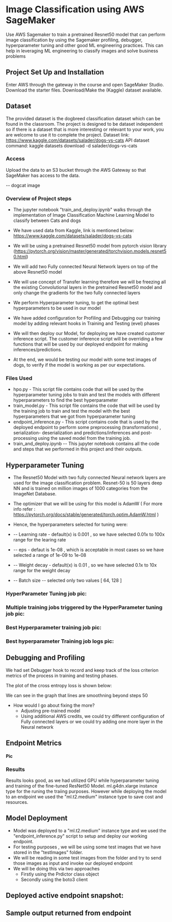 # Image Classification using AWS SageMaker

Use AWS Sagemaker to train a pretrained Resnet50 model that can perform image classification by using the Sagemaker profiling, debugger, hyperparameter tuning and other good ML engineering practices. This can help in leveraging ML engineering to classify images and solve business problems

## Project Set Up and Installation
Enter AWS through the gateway in the course and open SageMaker Studio. 
Download the starter files.
Download/Make the (Kaggle) dataset available.

## Dataset
The provided dataset is the dogbreed classification dataset which can be found in the classroom.
The project is designed to be dataset independent so if there is a dataset that is more interesting or relevant to your work, you are welcome to use it to complete the project.
Dataset link: https://www.kaggle.com/datasets/salader/dogs-vs-cats
API dataset command: kaggle datasets download -d salader/dogs-vs-cats

### Access
Upload the data to an S3 bucket through the AWS Gateway so that SageMaker has access to the data.

-- dogcat image

### Overview of Project steps
* The jupyter notebook "train_and_deploy.ipynb" walks through the implementation of Image Classification Machine Learning Model to classify between Cats and dogs
* We have used data from Kaggle, link is mentioned below: https://www.kaggle.com/datasets/salader/dogs-vs-cats

* We will be using a pretrained Resnet50 model from pytorch vision library (https://pytorch.org/vision/master/generated/torchvision.models.resnet50.html)

* We will add two Fully connected Neural Network layers on top of the above Resnet50 model

* We will use concept of Transfer learning therefore we will be freezing all the existing Convolutional layers in the pretrained Resnet50 model and only change the gradients for the two fully connected layers

* We perform Hyperparameter tuning, to get the optimal best hyperparameters to be used in our model

* We have added configuration for Profiling and Debugging our training model by adding relevant hooks in Training and Testing (evel) phases

* We will then deploy our Model, for deploying we have created customer inference script. The customer inference script will be overriding a few functions that will be used by our deployed endpoint for making inferences/predictions.

* At the end, we would be testing our model with some test images of dogs, to verify if the model is working as per our expectations.

### Files Used
* hpo.py - This script file contains code that will be used by the hyperparameter tuning jobs to train and test the models with different hyperparameters to find the best hyperparameter
* train_model.py - This script file contains the code that will be used by the training job to train and test the model with the best hyperparameters that we got from hyperparameter tuning
* endpoint_inference.py - This script contains code that is used by the deployed endpoint to perform some preprocessing (transformations) , serialization- deserialization and predictions/inferences and post-processing using the saved model from the training job.
* train_and_deploy.ipynb -- This jupyter notebook contains all the code and steps that we performed in this project and their outputs.

## Hyperparameter Tuning
* The Resnet50 Model with two fully connected Neural network layers are used for the image classification problem. Resnet-50 is 50 layers deep NN and is trained on million images of 1000 categories from the ImageNet Database. 

* The optimizer that we will be using for this model is AdamW ( For more info refer : https://pytorch.org/docs/stable/generated/torch.optim.AdamW.html )

* Hence, the hyperparameters selected for tuning were:
* -- Learning rate - default(x) is 0.001 , so we have selected 0.01x to 100x range for the learing rate
* -- eps - defaut is 1e-08 , which is acceptable in most cases so we have selected a range of 1e-09 to 1e-08
* -- Weight decay - default(x) is 0.01 , so we have selected 0.1x to 10x range for the weight decay
* -- Batch size -- selected only two values [ 64, 128 ]

### HyperParameter Tuning job pic:

### Multiple training jobs triggered by the HyperParameter tuning job pic:

### Best Hyperparameter training job pic: 

### Best hyperparameter Training job logs pic:


## Debugging and Profiling
We had set Debugger hook to record and keep track of the loss criterion metrics of the process in training and testing phases.

The plot of the cross entropy loss is shown below:


We can see in the graph that lines are smoothning beyond steps 50
* How would I go about fixing the more?
   * Adjusting pre-trained model
   * Using additional AWS credits, we could try different configuration of Fully connected layers or we could try adding one more layer in the Neural network
   
## Endpoint Metrics
#### Pic

### Results
Results looks good, as we had utilized GPU while hyperparameter tuning and training of the fine-tuned ResNet50 Model.
ml.g4dn.xlarge instance type for the runing the traiing purposes. However while deploying the model to an endpoint we used the "ml.t2.medium" instance type to save cost and resources.

## Model Deployment
* Model was deployed to a "ml.t2.medium" instance type and we used the "endpoint_inference.py" script to setup and deploy our working endpoint.
* For testing purposes , we will be using some test images that we have stored in the "testImages" folder.
* We will be reading in some test images from the folder and try to send those images as input and invoke our deployed endpoint
* We will be doing this via two approaches
  * Firstly using the Prdictor class object
  * Secondly using the boto3 client

## Deployed active endpoint snapshot:

## Sample output returned from endpoint

